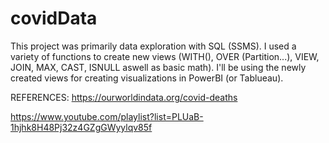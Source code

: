 # covidData


This project was primarily data exploration with SQL (SSMS).  I used a variety of functions to create new views (WITH(), OVER (Partition...), VIEW, JOIN, MAX, CAST, ISNULL aswell as basic math).  I'll be using the newly created views for creating visualizations in PowerBI (or Tablueau).  


 
  
  
REFERENCES: https://ourworldindata.org/covid-deaths

https://www.youtube.com/playlist?list=PLUaB-1hjhk8H48Pj32z4GZgGWyylqv85f
